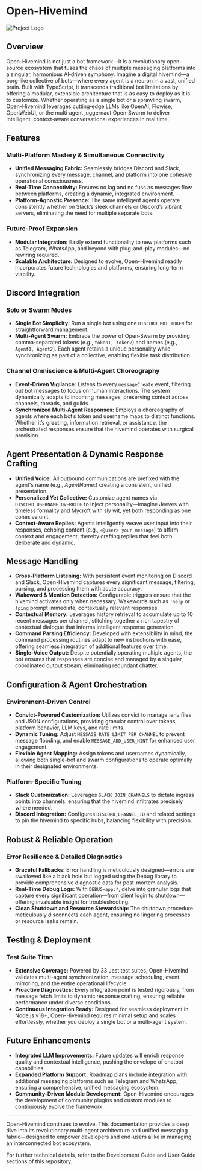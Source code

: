 # Open-Hivemind

![Project Logo](path/to/logo.png)

## Overview

Open-Hivemind is not just a bot framework—it is a revolutionary open-source ecosystem that fuses the chaos of multiple messaging platforms into a singular, harmonious AI‐driven symphony. Imagine a digital hivemind—a borg‐like collective of bots—where every agent is a neuron in a vast, unified brain. Built with TypeScript, it transcends traditional bot limitations by offering a modular, extensible architecture that is as easy to deploy as it is to customize. Whether operating as a single bot or a sprawling swarm, Open-Hivemind leverages cutting‐edge LLMs like OpenAI, Flowise, OpenWebUI, or the multi‐agent juggernaut Open‐Swarm to deliver intelligent, context‐aware conversational experiences in real time.

## Features

### Multi-Platform Mastery & Simultaneous Connectivity
- **Unified Messaging Fabric:** Seamlessly bridges Discord and Slack, synchronizing every message, channel, and platform into one cohesive operational consciousness.
- **Real-Time Connectivity:** Ensures no lag and no fuss as messages flow between platforms, creating a dynamic, integrated environment.
- **Platform-Agnostic Presence:** The same intelligent agents operate consistently whether on Slack’s sleek channels or Discord’s vibrant servers, eliminating the need for multiple separate bots.

### Future-Proof Expansion
- **Modular Integration:** Easily extend functionality to new platforms such as Telegram, WhatsApp, and beyond with plug-and-play modules—no rewiring required.
- **Scalable Architecture:** Designed to evolve, Open-Hivemind readily incorporates future technologies and platforms, ensuring long-term viability.

## Discord Integration

### Solo or Swarm Modes
- **Single Bot Simplicity:** Run a single bot using one `DISCORD_BOT_TOKEN` for straightforward management.
- **Multi-Agent Swarm:** Embrace the power of Open‐Swarm by providing comma-separated tokens (e.g., `token1, token2`) and names (e.g., `Agent1, Agent2`). Each agent retains a unique personality while synchronizing as part of a collective, enabling flexible task distribution.

### Channel Omniscience & Multi-Agent Choreography
- **Event-Driven Vigilance:** Listens to every `messageCreate` event, filtering out bot messages to focus on human interactions. The system dynamically adapts to incoming messages, preserving context across channels, threads, and guilds.
- **Synchronized Multi-Agent Responses:** Employs a choreography of agents where each bot’s token and username maps to distinct functions. Whether it’s greeting, information retrieval, or assistance, the orchestrated responses ensure that the hivemind operates with surgical precision.

## Agent Presentation & Dynamic Response Crafting

- **Unified Voice:** All outbound communications are prefixed with the agent's name (e.g., *AgentName*:) creating a consistent, unified presentation.
- **Personalized Yet Collective:** Customize agent names via `DISCORD_USERNAME_OVERRIDE` to inject personality—imagine Jeeves with timeless formality and Mycroft with sly wit, yet both responding as one cohesive unit.
- **Context-Aware Replies:** Agents intelligently weave user input into their responses, echoing content (e.g., `<@user> your message`) to affirm context and engagement, thereby crafting replies that feel both deliberate and dynamic.

## Message Handling

- **Cross-Platform Listening:** With persistent event monitoring on Discord and Slack, Open-Hivemind captures every significant message, filtering, parsing, and processing them with acute accuracy.
- **Wakeword & Mention Detection:** Configurable triggers ensure that the hivemind activates only when necessary. Wakewords such as `!help` or `!ping` prompt immediate, contextually relevant responses.
- **Contextual Memory:** Leverages history retrieval to accumulate up to 10 recent messages per channel, stitching together a rich tapestry of contextual dialogue that informs intelligent response generation.
- **Command Parsing Efficiency:** Developed with extensibility in mind, the command processing routines adapt to new instructions with ease, offering seamless integration of additional features over time.
- **Single-Voice Output:** Despite potentially operating multiple agents, the bot ensures that responses are concise and managed by a singular, coordinated output stream, eliminating redundant chatter.

## Configuration & Agent Orchestration

### Environment-Driven Control
- **Convict-Powered Customization:** Utilizes convict to manage .env files and JSON configurations, providing granular control over tokens, platform behavior, LLM keys, and rate limits.
- **Dynamic Tuning:** Adjust `MESSAGE_RATE_LIMIT_PER_CHANNEL` to prevent message flooding, and enable `MESSAGE_ADD_USER_HINT` for enhanced user engagement.
- **Flexible Agent Mapping:** Assign tokens and usernames dynamically, allowing both single-bot and swarm configurations to operate optimally in their designated environments.

### Platform-Specific Tuning
- **Slack Customization:** Leverages `SLACK_JOIN_CHANNELS` to dictate ingress points into channels, ensuring that the hivemind infiltrates precisely where needed.
- **Discord Integration:** Configures `DISCORD_CHANNEL_ID` and related settings to pin the hivemind to specific hubs, balancing flexibility with precision.

## Robust & Reliable Operation

### Error Resilience & Detailed Diagnostics
- **Graceful Fallbacks:** Error handling is meticulously designed—errors are swallowed like a black hole but logged using the Debug library to provide comprehensive diagnostic data for post-mortem analysis.
- **Real-Time Debug Logs:** With `DEBUG=app:*`, delve into granular logs that capture every significant operation—from client login to shutdown—offering invaluable insight for troubleshooting.
- **Clean Shutdown and Resource Stewardship:** The shutdown procedure meticulously disconnects each agent, ensuring no lingering processes or resource leaks remain.

## Testing & Deployment

### Test Suite Titan
- **Extensive Coverage:** Powered by 33 Jest test suites, Open-Hivemind validates multi-agent synchronization, message scheduling, event mirroring, and the entire operational lifecycle.
- **Proactive Diagnostics:** Every integration point is tested rigorously, from message fetch limits to dynamic response crafting, ensuring reliable performance under diverse conditions.
- **Continuous Integration Ready:** Designed for seamless deployment in Node.js v18+, Open-Hivemind requires minimal setup and scales effortlessly, whether you deploy a single bot or a multi-agent system.

## Future Enhancements

- **Integrated LLM Improvements:** Future updates will enrich response quality and contextual intelligence, pushing the envelope of chatbot capabilities.
- **Expanded Platform Support:** Roadmap plans include integration with additional messaging platforms such as Telegram and WhatsApp, ensuring a comprehensive, unified messaging ecosystem.
- **Community-Driven Module Development:** Open-Hivemind encourages the development of community plugins and custom modules to continuously evolve the framework.

---

Open-Hivemind continues to evolve. This documentation provides a deep dive into its revolutionary multi-agent architecture and unified messaging fabric—designed to empower developers and end-users alike in managing an interconnected bot ecosystem.

For further technical details, refer to the Development Guide and User Guide sections of this repository.
